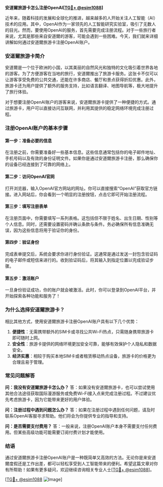 **安道爾旅游卡怎么注册OpenAI[[TG💪+ @esim1088](https://t.me/s/esim1088)]**

近年来，随着科技的发展和全球化的推进，越来越多的人开始关注人工智能（AI）技术的应用。其中，OpenAI作为一家领先的人工智能研究实验室，吸引了无数人的目光。然而，要使用OpenAI的服务，首先需要完成注册流程。对于一些旅行者来说，尤其是那些来自安道爾的游客，可能会遇到一些困难。今天，我们就来详细讲解如何通过安道爾旅游卡注册OpenAI账户。

### 安道爾旅游卡简介

安道爾是一个位于欧洲的小国，以其美丽的自然风光和独特的文化吸引着世界各地的游客。为了方便游客在当地的旅行，安道爾推出了旅游卡服务。这张卡不仅可以让游客享受免费的公共交通，还能在许多商店、餐厅和景点获得折扣优惠。此外，旅游卡还为用户提供了额外的服务支持，比如语言翻译、地图导航等，极大地提升了旅行体验。

对于想要注册OpenAI账户的游客来说，安道爾旅游卡提供了一种便捷的方式。通过旅游卡，用户可以直接访问互联网，并利用其提供的稳定网络环境完成注册过程。

### 注册OpenAI账户的基本步骤

#### 第一步：准备必要的信息

在注册之前，你需要准备好一些基本信息。这些信息通常包括你的电子邮件地址、手机号码以及有效的身份证明文件。如果你是通过安道爾旅游卡注册，那么确保你的设备已经连接到了可靠的网络上。

#### 第二步：访问OpenAI官网

打开浏览器，输入OpenAI官方网站的网址。你可以直接搜索“OpenAI”获取官方链接。进入网站后，你会看到一个明显的注册按钮，点击它即可开始注册流程。

#### 第三步：填写注册表单

在注册页面中，你需要填写一系列表格。这包括但不限于姓名、出生日期、性别等个人信息。同时，还需要设置密码并确认条款与条件。务必确保所有信息准确无误，因为这些信息将用于验证你的身份。

#### 第四步：验证身份

完成表单提交后，系统会要求你进行身份验证。这通常是通过发送一封包含验证码的电子邮件或短信来进行的。收到验证码后，将其输入到指定位置以完成验证步骤。

#### 第五步：激活账户

一旦身份验证成功，你的账户就会被激活。此时，你可以登录到OpenAI平台，并开始探索各种功能和服务了！

### 为什么选择安道爾旅游卡？

相比其他方式，使用安道爾旅游卡注册OpenAI账户具有以下几个优势：

1. **便捷性**：无需携带额外的SIM卡或寻找公共Wi-Fi热点，只需随身携带旅游卡即可随时上网。
2. **安全性**：旅游卡提供的网络环境更加安全可靠，能够有效保护个人隐私和数据安全。
3. **经济实惠**：相较于购买本地SIM卡或者租赁移动热点设备，旅游卡的价格更为合理且易于管理。

### 常见问题解答

**问：我没有安道爾旅游卡怎么办？**
答：如果没有安道爾旅游卡，也可以尝试使用其他合法途径获取国际漫游服务或免费Wi-Fi接入点来完成注册过程。不过建议优先考虑旅游卡，因为它能带来更好的用户体验。

**问：注册过程中遇到问题怎么办？**
答：如果在注册过程中遇到任何问题，请及时联系OpenAI客服寻求帮助。他们将会为你提供专业的指导和支持。

**问：是否需要支付费用？**
答：一般来说，注册OpenAI账户本身不需要支付任何费用。但某些高级功能可能需要订阅付费计划才能使用。

### 结语

通过安道爾旅游卡注册OpenAI账户是一种既简单又高效的方法。无论你是来安道爾度假还是工作出差，都可以轻松享受到人工智能带来的便利。希望这篇文章对你有所帮助！如果有更多疑问，欢迎继续咨询相关专业人士[[TG💪+ @esim1088](https://t.me/s/esim1088)]。

[[TG💪+ @esim1088](https://t.me/s/esim1088) ![Image](https://i.postimg.cc/4NQfJmqS/Snipaste-2025-05-13-00-14-12.png)]